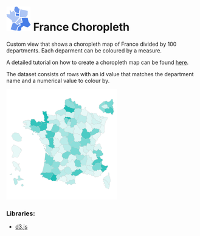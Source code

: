 # ![](icon.svg) France Choropleth

Custom view that shows a choropleth map of France divided by 100 departments. Each deparment can be coloured by a measure.

A detailed tutorial on how to create a choropleth map can be found [here](https://help.visokio.com/support/solutions/articles/42000012405-how-to-create-a-custom-view-choropleth-map-example-using-d3). 

The dataset consists of rows with an id value that matches the department name and a numerical value to colour by.

![screenshot](thumbnail.png)

### Libraries:
 - [d3.js](https://d3js.org/)